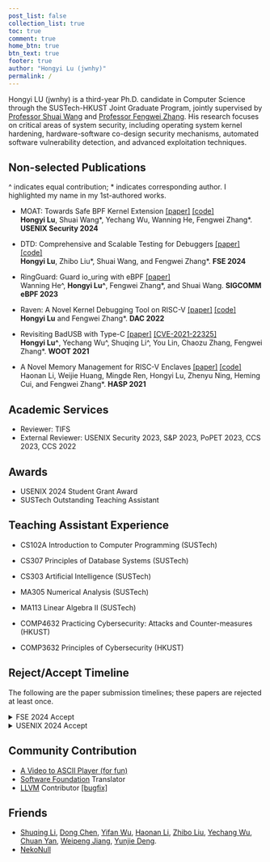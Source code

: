 ```yaml
---
post_list: false
collection_list: true
toc: true
comment: true
home_btn: true
btn_text: true
footer: true
author: "Hongyi Lu (jwnhy)"
permalink: /
---
```


Hongyi LU (jwnhy) is a third-year Ph.D. candidate in Computer Science through
the SUSTech-HKUST Joint Graduate Program, jointly supervised by [Professor
Shuai Wang](https://www.cse.ust.hk/~shuaiw/) and [Professor Fengwei
Zhang](https://fengweiz.github.io/). His research focuses on critical areas of
system security, including operating system kernel hardening, hardware-software
co-design security mechanisms, automated software vulnerability detection, and
advanced exploitation techniques.

## Non-selected Publications

^ indicates equal contribution; \* indicates corresponding author. I highlighted my name in my 1st-authored works.

- MOAT: Towards Safe BPF Kernel Extension [[paper]](./papers/moat-usenix24.pdf) [[code]](https://github.com/jwnhy/MOAT-Open)  
    **Hongyi Lu**, Shuai Wang*, Yechang Wu, Wanning He, Fengwei Zhang\*. **USENIX Security 2024**

- DTD: Comprehensive and Scalable Testing for Debuggers [[paper]](./papers/dtd-fse24.pdf) [[code]](https://github.com/jwnhy/DTD)  
    **Hongyi Lu**, Zhibo Liu\*, Shuai Wang, and Fengwei Zhang\*. **FSE 2024** 

- RingGuard: Guard io_uring with eBPF [[paper]](./papers/ringguard-ebpf23.pdf)  
    Wanning He^, **Hongyi Lu^**, Fengwei Zhang\*, and Shuai Wang. **SIGCOMM eBPF 2023**

- Raven: A Novel Kernel Debugging Tool on RISC-V [[paper]](./papers/raven-dac22.pdf) [[code]](https://github.com/jwnhy/raven-open)  
    **Hongyi Lu** and Fengwei Zhang\*. **DAC 2022**

- Revisiting BadUSB with Type-C [[paper]](./papers/badusbc-woot21.pdf) [[CVE-2021-22325]](https://cve.mitre.org/cgi-bin/cvename.cgi?name=CVE-2021-22325)  
    **Hongyi Lu^**, Yechang Wu^, Shuqing Li^, You Lin, Chaozu Zhang, Fengwei Zhang\*. **WOOT 2021**

- A Novel Memory Management for RISC-V Enclaves [[paper]](./papers/ashman-hasp21.pdf)  [[code]](https://github.com/Compass-All/Ashman)  
    Haonan Li, Weijie Huang, Mingde Ren, Hongyi Lu, Zhenyu Ning, Heming Cui, and Fengwei Zhang\*. **HASP 2021**

## Academic Services

- Reviewer: TIFS
- External Reviewer: USENIX Security 2023, S&P 2023, PoPET 2023, CCS 2023, CCS 2022

## Awards

- USENIX 2024 Student Grant Award
- SUSTech Outstanding Teaching Assistant

## Teaching Assistant Experience

- CS102A Introduction to Computer Programming (SUSTech)
- CS307 Principles of Database Systems (SUSTech)
- CS303 Artificial Intelligence (SUSTech)
- MA305 Numerical Analysis (SUSTech)
- MA113 Linear Algebra II (SUSTech)

- COMP4632 Practicing Cybersecurity: Attacks and Counter-measures (HKUST)
- COMP3632 Principles of Cybersecurity (HKUST)

## Reject/Accept Timeline

The following are the paper submission timelines; these papers are rejected at least once.

<details><summary>FSE 2024 Accept</summary>
1. ASPLOS 2024 Reject<br>
2. SIGMETRIC 2024 Reject<br>
3. FSE 2024 Accept
</details>

<details><summary>USENIX 2024 Accept</summary>
1. USENIX Security 2023 R2 Reject<br>
2. S&P 2024 R2 Reject<br>
3. USENIX Security 2024 Accept
</details>

## Community Contribution

- [A Video to ASCII Player (for fun)](https://github.com/jwnhy/video2ascii)
- [Software Foundation](https://coq-zh.github.io/SF-zh/) Translator
- [LLVM](https://llvm.org/) Contributor [[bugfix]](https://github.com/llvm/llvm-project/commit/16c2872d7b09eee67dd0c7ef6b5dd3c3724d3cfc)


## Friends

- [Shuqing Li](https://shuqing-li.github.io/), [Dong Chen](https://blossomin.github.io/), [Yifan Wu](https://ghostfrankwu.github.io/), [Haonan Li](https://haonan.me/), [Zhibo Liu](https://monkbai.github.io/), [Yechang Wu](https://wycer.cn/), [Chuan Yan](https://yanchuan390.github.io/), [Weipeng Jiang](https://sites.google.com/view/weipeng-jiang/), [Yunjie Deng](https://yunjie-deng.github.io/).
- [NekoNull](https://nekonull.com/)
